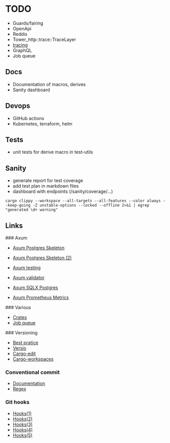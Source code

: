 # TODO

- Guards/fairing
- OpenApi
- Reddis
- Tower_http::trace::TraceLayer
- [tracing](https://docs.rs/tracing/latest/tracing/)
- GraphQL
- Job queue

## Docs

- Documentation of macros, derives
- Sanity dashboard

## Devops

- GitHub actions
- Kubernetes, terraform, helm

## Tests

- unit tests for derive macro in test-utils

## Sanity

- generate report for test coverage
- add test plan in markdown files
- dashboard with endpoints (/sanity/coverage/...)

```shell
cargo clippy --workspace --all-targets --all-features --color always --keep-going -Z unstable-options --locked --offline 2>&1 | egrep "generated \d+ warning"
```

## Links

### Axum

- [Axum Postgres Skeleton](https://github.com/koskeller/axum-postgres-skeleton)
- [Axum Postgres Skeleton (2)](https://github.com/Sirneij/cryptoflow)

- [Axum testing](https://github.com/tokio-rs/axum/tree/main/examples/testing)
- [Axum validator](https://github.com/tokio-rs/axum/tree/main/examples/validator)
- [Axum SQLX Postgres](https://github.com/tokio-rs/axum/tree/main/examples/sqlx-postgres)
- [Axum Prometheus Metrics](https://github.com/tokio-rs/axum/tree/main/examples/prometheus-metrics)

### Various

- [Crates](https://gist.github.com/vi/6620975b737a1caecf607e88cf6b7fea)
- [Job queue](https://cetra3.github.io/blog/implementing-a-jobq-sql)

### Versioning

- [Best pratice](https://www.reddit.com/r/rust/comments/xnnnzq/whats_the_best_practice_for_shipping_multiple)
- [Versio](https://crates.io/crates/versio)
- [Cargo-edit](https://crates.io/crates/cargo-edit)
- [Cargo-workspaces](https://crates.io/crates/cargo-workspaces)

### Conventional commit

- [Documentation](https://www.conventionalcommits.org/en/v1.0.0)
- [Regex](https://gist.github.com/marcojahn/482410b728c31b221b70ea6d2c433f0c)

### Git hooks

- [Hooks(1)](https://www.viget.com/articles/two-ways-to-share-git-hooks-with-your-team)
- [Hooks(2)](https://pumpingco.de/blog/the-ultimate-guide-to-git-hooks)
- [Hooks(3)](https://stackoverflow.com/questions/3462955/putting-git-hooks-into-a-repository)
- [Hooks(4)](https://git-scm.com/book/en/v2/Customizing-Git-Git-Hooks)
- [Hooks(5)](https://www.atlassian.com/git/tutorials/git-hooks)
